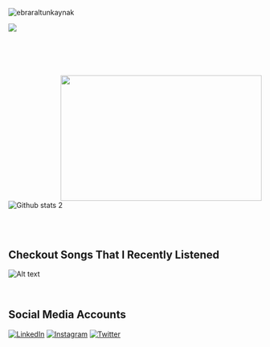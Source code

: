 <p align="left"> <img src="https://komarev.com/ghpvc/?username=ebraraltunkaynak" alt="ebraraltunkaynak" /> </p>
<img src="https://readme-typing-svg.herokuapp.com?duration=3000&lines=Hi+there+%3A);I'm+Ebrar.;I'm+a+React+Developer;I+love+programming+React+Nodejs+JavaScript+projects.">
  </a>
  
  <br> <br>
  

<h1 > <img src="https://media1.tenor.com/images/d1eddbe98190c824734c992eca444e52/tenor.gif?itemid=15609107" align="right" width="400" top="%25" height="250"> </h1>



<br><br>


![Github stats 2](https://github-readme-stats.vercel.app/api?username=ebraraltunkaynak&show_icons=true&theme=radical)

<br> <br>

## Checkout Songs That I Recently Listened

![Alt text](https://spotify-recently-played-readme.vercel.app/api?user=lfl5yo45g77ocqooqrb50moci)

<br>

## Social Media Accounts

[![LinkedIn](https://img.shields.io/badge/Lınkedın-black?style=for-the-badge&logo=linkedin&logoColor=white)](https://tr.linkedin.com/in/ebrarmeadev)
[![Instagram](https://img.shields.io/badge/INSTAGRAM-black?style=for-the-badge&logo=instagram&logoColor=white)](https://www.instagram.com/ebrardev/)
[![Twitter](https://img.shields.io/badge/Twitter-black?style=for-the-badge&logo=twitter&logoColor=white)](https://twitter.com/ebrarmea)


